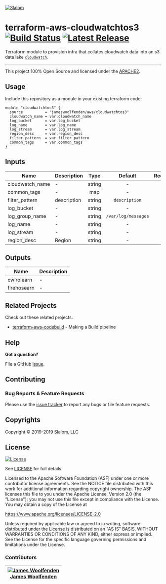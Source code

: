 [![Slalom][logo]](https://slalom.com)

# terraform-aws-cloudwatchtos3 [![Build Status](https://api.travis-ci.com/JamesWoolfenden/terraform-aws-cloudwatchtos3.svg?branch=master)](https://travis-ci.com/JamesWoolfenden/terraform-aws-cloudwatchtos3) [![Latest Release](https://img.shields.io/github/release/JamesWoolfenden/terraform-aws-cloudwatchtos3.svg)](https://github.com/JamesWoolfenden/terraform-aws-cloudwatchtos3/releases/latest)

Terraform module to provision infra that collates cloudwatch data into an s3 data lake [`cloudwatch`](https://aws.amazon.com/cloudwatch/).

---

This project 100% Open Source and licensed under the [APACHE2](LICENSE).

## Usage

Include this repository as a module in your existing terraform code:

```hcl
module "cloudwatchtos3" {
  source          = "jameswoolfenden/aws/cloudwatchtos3"
  cloudwatch_name = var.cloudwatch_name
  log_bucket      = var.log_bucket
  log_name        = var.log_name
  log_stream      = var.log_stream
  region_desc     = var.region_desc
  filter_pattern  = var.filter_pattern
  common_tags     = var.common_tags
}
```

<!-- BEGINNING OF PRE-COMMIT-TERRAFORM DOCS HOOK -->
## Inputs

| Name | Description | Type | Default | Required |
|------|-------------|:----:|:-----:|:-----:|
| cloudwatch_name | - | string | - | yes |
| common_tags | - | map | - | yes |
| filter_pattern | description | string | `description` | no |
| log_bucket | - | string | - | yes |
| log_group_name | - | string | `/var/log/messages` | no |
| log_name | - | string | - | yes |
| log_stream | - | string | - | yes |
| region_desc | Region | string | - | yes |

## Outputs

| Name | Description |
|------|-------------|
| cwlrolearn | - |
| firehosearn | - |
<!-- END OF PRE-COMMIT-TERRAFORM DOCS HOOK -->
## Related Projects

Check out these related projects.

- [terraform-aws-codebuild](https://github.com/jameswoolfenden/terraform-aws-codebuild) - Making a Build pipeline

## Help

**Got a question?**

File a GitHub [issue](https://github.com/jameswoolfenden/terraform-aws-cloudwatchtos3/issues).

## Contributing

### Bug Reports & Feature Requests

Please use the [issue tracker](https://github.com/jameswoolfenden/terraform-aws-cloudwatchtos3/issues) to report any bugs or file feature requests.

## Copyrights

Copyright © 2019-2019 [Slalom, LLC](https://slalom.com)

## License

[![License](https://img.shields.io/badge/License-Apache%202.0-blue.svg)](https://opensource.org/licenses/Apache-2.0)

See [LICENSE](LICENSE) for full details.

Licensed to the Apache Software Foundation (ASF) under one
or more contributor license agreements.  See the NOTICE file
distributed with this work for additional information
regarding copyright ownership.  The ASF licenses this file
to you under the Apache License, Version 2.0 (the
"License"); you may not use this file except in compliance
with the License.  You may obtain a copy of the License at

<https://www.apache.org/licenses/LICENSE-2.0>

Unless required by applicable law or agreed to in writing,
software distributed under the License is distributed on an
"AS IS" BASIS, WITHOUT WARRANTIES OR CONDITIONS OF ANY
KIND, either express or implied.  See the License for the
specific language governing permissions and limitations
under the License.

### Contributors

|  [![James Woolfenden][jameswoolfenden_avatar]][jameswoolfenden_homepage]<br/>[James Woolfenden][jameswoolfenden_homepage] |
|---|

  [jameswoolfenden_homepage]: https://github.com/jameswoolfenden
  [jameswoolfenden_avatar]: https://github.com/jameswoolfenden.png?size=150

[logo]: https://gist.githubusercontent.com/JamesWoolfenden/5c457434351e9fe732ca22b78fdd7d5e/raw/15933294ae2b00f5dba6557d2be88f4b4da21201/slalom-logo.png
[website]: https://slalom.com
[github]: https://github.com/jameswoolfenden
[linkedin]: https://www.linkedin.com/company/slalom-consulting/
[twitter]: https://twitter.com/Slalom

[share_twitter]: https://twitter.com/intent/tweet/?text=terraform-aws-cloudwatchtos3&url=https://github.com/jameswoolfenden/terraform-aws-cloudwatchtos3
[share_linkedin]: https://www.linkedin.com/shareArticle?mini=true&title=terraform-aws-cloudwatchtos3&url=https://github.com/jameswoolfenden/terraform-aws-cloudwatchtos3
[share_reddit]: https://reddit.com/submit/?url=https://github.com/jameswoolfenden/terraform-aws-cloudwatchtos3
[share_facebook]: https://facebook.com/sharer/sharer.php?u=https://github.com/jameswoolfenden/terraform-aws-cloudwatchtos3
[share_email]: mailto:?subject=terraform-aws-cloudwatchtos3&body=https://github.com/jameswoolfenden/terraform-aws-cloudwatchtos3
